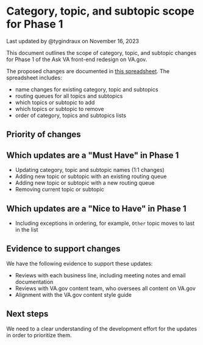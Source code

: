 # Category, topic, and subtopic scope for Phase 1
Last updated by @tygindraux on November 16, 2023

This document outlines the scope of category, topic, and subtopic changes for Phase 1 of the Ask VA front-end redesign on VA.gov. 

The proposed changes are documented in [this spreadsheet](https://dvagov.sharepoint.com/:x:/r/sites/AskVA/Shared%20Documents/General/UX/PHASE%201%20-%20Category,%20topic%20and%20subtopic%20labels%20and%20queues.xlsx?d=w0fb7bc5173cf4c3aa8e4b345eefa6552&csf=1&web=1&e=JdgPbH). The spreadsheet includes:
- name changes for existing category, topic and subtopics
- routing queues for all topics and subtopics
- which topics or subtopic to add
- which topics or subtopic to remove
- order of category, topics and subtopics lists

## Priority of changes

## Which updates are a "Must Have" in Phase 1
- Updating category, topic and subtopic names (1:1 changes)
- Adding new topic or subtopic with an existing routing queue
- Adding new topic or subtopic with a new routing queue
- Removing current topic or subtopic

## Which updates are a "Nice to Have" in Phase 1

- Including exceptions in ordering, for example, `Other` topic moves to last in the list
 
## Evidence to support changes
We have the following evidence to support these updates: 
- Reviews with each business line, including meeting notes and email documentation
- Reviews with VA.gov content team, who oversees all content on VA.gov
- Alignment with the VA.gov content style guide

## Next steps
We need to a clear understanding of the development effort for the updates in order to prioritize them.
